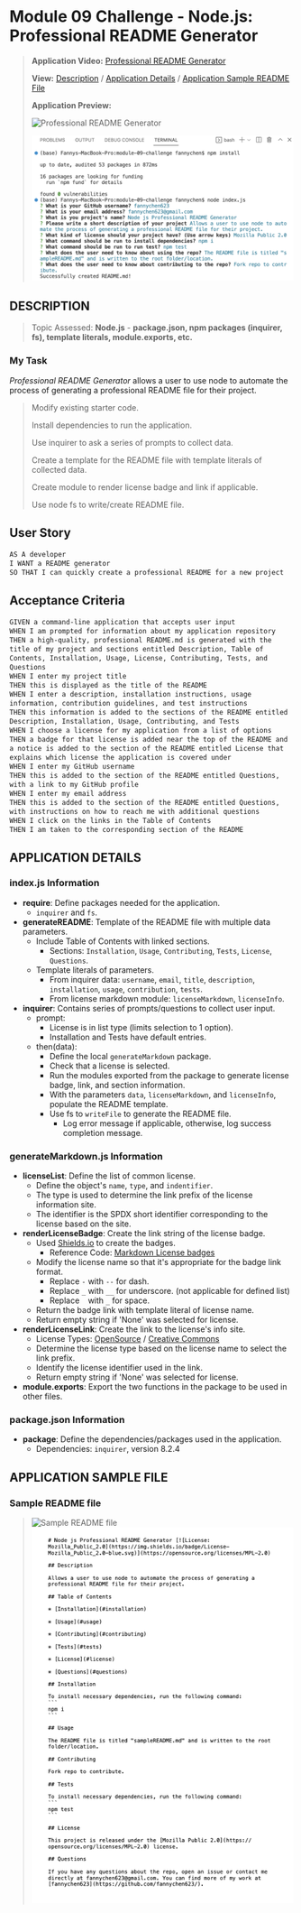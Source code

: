 
# Module 09 Challenge - Node.js: Professional README Generator

>**Application Video:** [Professional README Generator](https://drive.google.com/file/d/1wnPgtGMqW0F1YCBkTD9YU0YcC7tyHBsO/view)
>
>**View:** [Description](#description) / [Application Details](#application-details) / [Application Sample README File](#application-sample-file)
>
>**Application Preview:**
>
>![Professional README Generator](/assets/Professional%20README%20Generator.gif "Professional README Generator")
> 
>![Terminal Output](/assets/Terminal%20Output.png "Terminal Output")
> 

## **DESCRIPTION**
> Topic Assessed: **Node.js** - **package.json, npm packages (inquirer, fs), template literals, module.exports, etc.**
### **My Task**
*Professional README Generator* allows a user to use node to automate the process of generating a professional README file for their project.
> Modify existing starter code. 
>
> Install dependencies to run the application.
> 
> Use inquirer to ask a series of prompts to collect data.
> 
> Create a template for the README file with template literals of collected data.
> 
> Create module to render license badge and link if applicable.
> 
> Use node fs to write/create README file.
> 
## User Story
```
AS A developer
I WANT a README generator
SO THAT I can quickly create a professional README for a new project
```
## Acceptance Criteria

```
GIVEN a command-line application that accepts user input
WHEN I am prompted for information about my application repository
THEN a high-quality, professional README.md is generated with the title of my project and sections entitled Description, Table of Contents, Installation, Usage, License, Contributing, Tests, and Questions
WHEN I enter my project title
THEN this is displayed as the title of the README
WHEN I enter a description, installation instructions, usage information, contribution guidelines, and test instructions
THEN this information is added to the sections of the README entitled Description, Installation, Usage, Contributing, and Tests
WHEN I choose a license for my application from a list of options
THEN a badge for that license is added near the top of the README and a notice is added to the section of the README entitled License that explains which license the application is covered under
WHEN I enter my GitHub username
THEN this is added to the section of the README entitled Questions, with a link to my GitHub profile
WHEN I enter my email address
THEN this is added to the section of the README entitled Questions, with instructions on how to reach me with additional questions
WHEN I click on the links in the Table of Contents
THEN I am taken to the corresponding section of the README
```

## **APPLICATION DETAILS**

### index.js Information
* **require**: Define packages needed for the application.
  * `inquirer` and `fs`.
* **generateREADME**: Template of the README file with multiple data parameters.
  * Include Table of Contents with linked sections.
	* Sections: `Installation`, `Usage`, `Contributing`, `Tests`, `License`, `Questions`.
  * Template literals of parameters.
  	* From inquirer data: `username`, `email`, `title`, `description`, `installation`, `usage`, `contribution`, `tests`.
	* From license markdown module: `licenseMarkdown`, `licenseInfo`.
* **inquirer**: Contains series of prompts/questions to collect user input.
  * prompt: 
	* License is in list type (limits selection to 1 option).
	* Installation and Tests have default entries.
  * then(data):
	* Define the local `generateMarkdown` package.
	* Check that a license is selected.
	* Run the modules exported from the package to generate license badge, link, and section information.
	* With the parameters `data`, `licenseMarkdown`, and `licenseInfo`, populate the README template.
	* Use fs to `writeFile` to generate the README file.
	  * Log error message if applicable, otherwise, log success completion message. 

### generateMarkdown.js Information
* **licenseList**: Define the list of common license.
  * Define the object's `name`, `type`, and `indentifier`.
  * The type is used to determine the link prefix of the license information site.
  * The identifier is the SPDX short identifier corresponding to the license based on the site.
* **renderLicenseBadge**: Create the link string of the license badge.
  * Used [Shields.io](https://shields.io/) to create the badges.
    * Reference Code: [Markdown License badges](https://gist.github.com/lukas-h/2a5d00690736b4c3a7ba)
  * Modify the license name so that it's appropriate for the badge link format.
	* Replace `-` with `--` for dash.
	* Replace `_` with `__` for underscore. (not applicable for defined list)
	* Replace ` ` with `_` for space.
  * Return the badge link with template literal of license name.
  * Return empty string if 'None' was selected for license.
* **renderLicenseLink**: Create the link to the license's info site.
  * License Types: [OpenSource](https://opensource.org/licenses/) / [Creative Commons](https://creativecommons.org/)
  * Determine the license type based on the license name to select the link prefix.
  * Identify the license identifier used in the link.
  * Return empty string if 'None' was selected for license.
* **module.exports**: Export the two functions in the package to be used in other files.

### package.json Information
* **package**: Define the dependencies/packages used in the application.
  * Dependencies: `inquirer`, version 8.2.4

## **APPLICATION SAMPLE FILE**
### Sample README file
>![Sample README file](./assets/Professional-README-Generator_sampleREADME.md%20at%20main%20%C2%B7%20fannychen623_Challenge-09-Node.js-Professional-README-Generator.png "Sample README file")
>![Sample README file](./assets/sampleREADME.png "Sample README file")